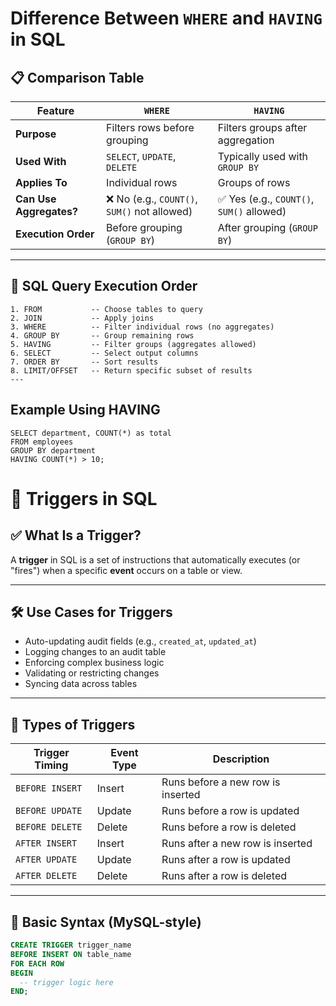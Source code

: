 # Difference Between `WHERE` and `HAVING` in SQL

## 📋 Comparison Table

| Feature              | `WHERE`                                 | `HAVING`                                 |
|----------------------|------------------------------------------|-------------------------------------------|
| **Purpose**          | Filters rows before grouping             | Filters groups after aggregation          |
| **Used With**        | `SELECT`, `UPDATE`, `DELETE`             | Typically used with `GROUP BY`            |
| **Applies To**       | Individual rows                          | Groups of rows                            |
| **Can Use Aggregates?** | ❌ No (e.g., `COUNT()`, `SUM()` not allowed) | ✅ Yes (e.g., `COUNT()`, `SUM()` allowed) |
| **Execution Order**  | Before grouping (`GROUP BY`)             | After grouping (`GROUP BY`)               |

---

## 🔄 SQL Query Execution Order

```text
1. FROM           -- Choose tables to query
2. JOIN           -- Apply joins
3. WHERE          -- Filter individual rows (no aggregates)
4. GROUP BY       -- Group remaining rows
5. HAVING         -- Filter groups (aggregates allowed)
6. SELECT         -- Select output columns
7. ORDER BY       -- Sort results
8. LIMIT/OFFSET   -- Return specific subset of results
---
```

## Example Using HAVING
```
SELECT department, COUNT(*) as total
FROM employees
GROUP BY department
HAVING COUNT(*) > 10;
```

# 🔔 Triggers in SQL

## ✅ What Is a Trigger?

A **trigger** in SQL is a set of instructions that automatically executes (or "fires") when a specific **event** occurs on a table or view.

---

## 🛠️ Use Cases for Triggers

- Auto-updating audit fields (e.g., `created_at`, `updated_at`)
- Logging changes to an audit table
- Enforcing complex business logic
- Validating or restricting changes
- Syncing data across tables

---

## 🧠 Types of Triggers

| **Trigger Timing** | **Event Type** | **Description**                          |
|--------------------|----------------|------------------------------------------|
| `BEFORE INSERT`    | Insert         | Runs before a new row is inserted        |
| `BEFORE UPDATE`    | Update         | Runs before a row is updated             |
| `BEFORE DELETE`    | Delete         | Runs before a row is deleted             |
| `AFTER INSERT`     | Insert         | Runs after a new row is inserted         |
| `AFTER UPDATE`     | Update         | Runs after a row is updated              |
| `AFTER DELETE`     | Delete         | Runs after a row is deleted              |

---

## 🧾 Basic Syntax (MySQL-style)

```sql
CREATE TRIGGER trigger_name
BEFORE INSERT ON table_name
FOR EACH ROW
BEGIN
  -- trigger logic here
END;

